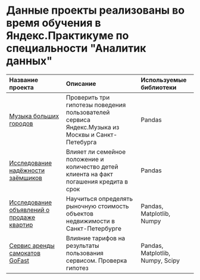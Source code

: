 # Данные проекты реализованы во время обучения в Яндекс.Практикуме по специальности "Аналитик данных"
| Название проекта | Описание | Используемые библиотеки | 
| :---------------------- | :---------------------- | :---------------------- |
| [Музыка больших городов](https://github.com/iqzmn/yandex_practicum_projects/tree/main/Музыка%20больших%20городов) | Проверить три гипотезы поведения пользователей сервиса Яндекс.Музыка из Москвы и Санкт-Петебурга | Pandas |
| [Исследование надёжности заёмщиков](https://github.com/iqzmn/yandex_practicum_projects/tree/main/Исследование%20надёжности%20заёмщиков) | Влияет ли семейное положение и количество детей клиента на факт погашения кредита в срок | Pandas |
|[Исследование объявлений о продаже квартир](https://github.com/iqzmn/yandex_practicum_projects/tree/main/Исследование%20объявлений%20о%20продаже%20квартир)| Научиться определять рыночную стоимость объектов недвижимости в Санкт-Петербурге | Pandas, Matplotlib, Numpy |
|[Cервис аренды самокатов GoFast](https://github.com/iqzmn/yandex_practicum_projects/tree/main/Cервис%20аренды%20самокатов%20GoFast)| Влияние тарифов на результаты пользования сервисом. Проверка гипотез | Pandas, Matplotlib, Numpy, Scipy |